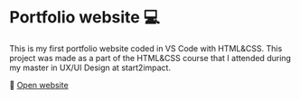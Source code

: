 # Portfolio website 💻

This is my first portfolio website coded in VS Code with HTML&CSS. This project was made as a part of the HTML&CSS course that I attended during my master in UX/UI Design at start2impact.

🔗 [Open website]([https://camigammeri.github.io/](https://camillagammeri.github.io/primo-progetto-html-css/))
